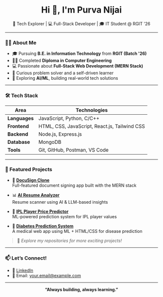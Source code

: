 <h1 align="center">Hi 👋, I'm Purva Nijai</h1>

<p align="center">
  🚀 Tech Explorer | 💻 Full-Stack Developer | 🎓 IT Student @ RGIT '26
</p>

---

### 👩‍💻 About Me

- 🎓 Pursuing **B.E. in Information Technology** from **RGIT (Batch '26)**
- 🧑‍💻 Completed **Diploma in Computer Engineering**
- 💻 Passionate about **Full-Stack Web Development (MERN Stack)**
- 🧠 Curious problem solver and a self-driven learner
- 🚀 Exploring **AI/ML**, building real-world tech solutions

---

### 🛠️ Tech Stack

| Area       | Technologies |
|------------|--------------|
| **Languages** | JavaScript, Python, C/C++ |
| **Frontend**  | HTML, CSS, JavaScript, React.js, Tailwind CSS |
| **Backend**   | Node.js, Express.js |
| **Database**  | MongoDB |
| **Tools**     | Git, GitHub, Postman, VS Code |

---

### 📌 Featured Projects

- 🔐 **[DocuSign Clone](#)**  
  Full-featured document signing app built with the MERN stack

- 📊 **[AI Resume Analyzer](#)**  
  Resume scanner using AI & LLM-based insights

- 🏏 **[IPL Player Price Predictor](#)**  
  ML-powered prediction system for IPL player values

- 💉 **[Diabetes Prediction System](#)**  
  A medical web app using ML + HTML/CSS for disease prediction

> 🧩 _Explore my repositories for more exciting projects!_

---

### 📫 Let’s Connect!

- 🔗 [LinkedIn](https://linkedin.com/in/YOUR-LINKEDIN-URL)
- 📧 Email: your.email@example.com

---

<p align="center">
  <b>“Always building, always learning.”</b>
</p>
